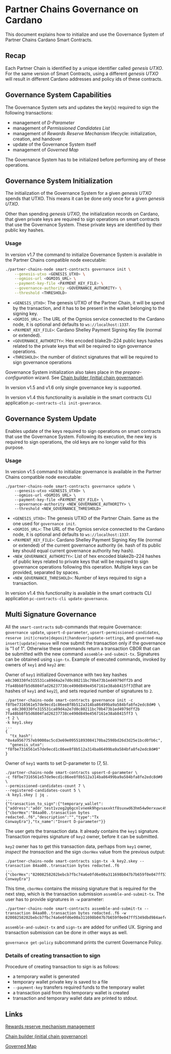 # Partner Chains Governance on Cardano

This document explains how to initialize and use the Governance System of Partner Chains Cardano Smart Contracts.

## Recap

Each Partner Chain is identified by a unique identifier called *genesis UTXO*.
For the same version of Smart Contracts, using a different *genesis UTXO* will result in different Cardano addresses and policy ids of these contracts.

## Governance System Capabilities

The Governance System sets and updates the key(s) required to sign the following transactions:

* management of *D-Parameter*
* management of *Permissioned Candidates List*
* management of *Rewards Reserve Mechanism* lifecycle: initialization, creation, and handover
* update of the Governance System itself
* management of *Governed Map*

The Governance System has to be initialized before performing any of these operations.

## Governance System Initialization

The initialization of the Governance System for a given *genesis UTXO* spends that UTXO.
This means it can be done only once for a given *genesis UTXO*.

Other than spending *genesis UTXO*, the initialization records on Cardano, that given private keys are required to sign operations on smart contracts that use the Governance System.
These private keys are identified by their public key hashes.

### Usage

In version v1.7 the command to initialize Governance System is available in the Partner Chains compatible node executable:

```bash
./partner-chains-node smart-contracts governance init \
	--genesis-utxo <GENESIS_UTXO> \
	--ogmios-url <OGMIOS_URL> \
	--payment-key-file <PAYMENT_KEY_FILE> \
	--governance-authority <GOVERNANCE_AUTHORITY> \
	--threshold <THRESHOLD>
```

* `<GENESIS_UTXO>`: The genesis UTXO of the Partner Chain, it will be spend by the transaction, and it has to be present in the wallet belonging to the signing key.
* `<OGMIOS_URL>`: The URL of the Ogmios service connected to the Cardano node, it is optional and defaults to `ws://localhost:1337`.
* `<PAYMENT_KEY_FILE>`: Cardano Shelley Payment Signing Key file (normal or extended).
* `<GOVERNANCE_AUTHORITY>`: Hex encoded blake2b-224 public keys hashes related to the private keys that will be required to sign governance operations.
* `<THRESHOLD>`: the number of distinct signatures that will be required to sign governance operations

Governance System initialization also takes place in the *prepare-configuration* wizard. See [Chain builder (initial chain governance)](./../chain-builder.md).

In version v1.5 and v1.6 only single governance key is supported.

In version v1.4 this functionality is available in the smart contracts CLI application `pc-contracts-cli init-goverance`.

## Governance System Update

Enables update of the keys required to sign operations on smart contracts that use the Governance System.
Following its execution, the new key is required to sign operations, the old keys are no longer valid for this purpose.

### Usage

In version v1.5 command to initialize governance is available in the Partner Chains compatible node executable:
```
./partner-chains-node smart-contracts governance update \
	--genesis-utxo <GENESIS_UTXO> \
	--ogmios-url <OGMIOS_URL> \
	--payment-key-file <PAYMENT_KEY_FILE> \
	--governance-authority <NEW_GOVERNANCE_AUTHORITY> \
	--threshold <NEW_GOVERNANCE_THRESHOLD>
```

* `<GENESIS_UTXO>`: The genesis UTXO of the Partner Chain. Same as the one used for `governance init`.
* `<OGMIOS_URL>`: The URL of the Ogmios service connected to the Cardano node, it is optional and defaults to `ws://localhost:1337`.
* `<PAYMENT_KEY_FILE>`: Cardano Shelley Payment Signing Key file (normal or extended) of the current governance authority (ie. hash of its public key should equal current governance authority hey hash).
* `<NEW_GOVERNANCE_AUTHORITY>`: List of hex encoded blake2b-224 hashes of public keys related to private keys that will be required to sign governance operations following this operation. Multiple keys can be provided, separated by spaces.
* `<NEW_GOVERNANCE_THRESHOLD>`: Number of keys required to sign a transaction.

In version v1.4 this functionality is available in the smart contracts CLI application `pc-contracts-cli update-governance`.

## Multi Signature Governance

All the `smart-contracts` sub-commands that require Governance: `governance update`, `upsert-d-parameter`, `upsert-permissioned-candidates`, `reserve init|create|deposit|handover|update-settings`, and `governed-map insert|update|remove` will now submit the transaction only if the governance is "1 of 1". Otherwise these commands return a transaction CBOR that can be submitted with the new command `assemble-and-submit-tx`. Signatures can be obtained using `sign-tx`. Example of executed commands, invoked by owners of `key1` and `key2` are:

Owner of `key1` initialized Governance with two key hashes `e8c300330fe315531ca89d4a2e7d0c80211bc70b473b1ed4979dff2b` and `7fa48bb8fb5d6804fad26237738ce490d849e4567161e38ab8415ff3`(that are hashes of `key1` and `key2`), and sets requried number of signatures to `2`.
```
./partner-chains-node smart-contracts governance init -c f8fbe7316561e57de9ecd1c86ee8f8b512a314ba86499ba9a584bfa8fe2edc8d#0 \
-g e8c300330fe315531ca89d4a2e7d0c80211bc70b473b1ed4979dff2b 7fa48bb8fb5d6804fad26237738ce490d849e4567161e38ab8415ff3 \
-t 2 \
-k key1.skey
...
{
  "tx_hash": "0x4a9567757eb9000ac5cd3e69e09551893084170ba2598bd26d3d25e1bcd0fb6c",
  "genesis_utxo": "f8fbe7316561e57de9ecd1c86ee8f8b512a314ba86499ba9a584bfa8fe2edc8d#0"
}
```

Owner of `key1` wants to set D-parameter to (7, 5).
```
./partner-chains-node smart-contracts upsert-d-parameter \
-c f8fbe7316561e57de9ecd1c86ee8f8b512a314ba86499ba9a584bfa8fe2edc8d#0 \
--permissioned-candidates-count 7 \
--registered-candidates-count 5 \
-k key1.skey | jq .
...
{"transaction_to_sign":{"temporary_wallet":{"address":"addr_test1vzeg2g6gcnlvnemk9hgvsaxxktf8suxwd63hm54w9erxuwc49exyq","funded_by_tx":"0xed99c5eb6d12053c514915fcb0445c9ce9839b65570db042fcd1c9d9cc9fbcf8","private_key":"0x730f9c6f26666da41dedbe596f6b2f7d36a98ce768591010b537e4f48417448f"},"tx":{"cborHex":"84aa00..transaction bytes redacted..f6","description":"","type":"Tx ConwayEra"},"tx_name":"Insert D-parameter"}}
```
The user gets the transaction data. It already contains the `key1` signature. Transaction requires signature of `key2` owner, before it can be submitted.

`key2` owner has to get this transaction data, perhaps from `key1` owner, *inspect the transaction* and the sign `cborHex` value from the previous output:
```
./partner-chains-node smart-contracts sign-tx -k key2.skey --transaction 84aa00..transaction bytes redacted..f6
...
{"cborHex":"82008258202bebcb7fbc74a6e0fd6e00a311698b047b7b659f0e047ff5349dbd984aefc52c58409dfff5d837ec7b864502c7acac5ad5885f74d94cb68458413ee4565ff52f6dcb1ff3df272566662b4f00766fc9586a12532bfce68e56280f93dd57d6e22b9705","description":"","type":"TxWitness ConwayEra"}
```
This time, `cborHex` contains the missing signature that is required for the next step, which is the transaction submission `assemble-and-submit-tx`.
The user has to provide signatures in `-w` parameter:
```
./partner-chains-node smart-contracts assemble-and-submit-tx --transaction 84aa00..transaction bytes redacted..f6 -w 82008258202bebcb7fbc74a6e0fd6e00a311698b047b7b659f0e047ff5349dbd984aefc52c58409dfff5d837ec7b864502c7acac5ad5885f74d94cb68458413ee4565ff52f6dcb1ff3df272566662b4f00766fc9586a12532bfce68e56280f93dd57d6e22b9705
```

`assemble-and-submit-tx` and `sign-tx` are added for unified UX. Signing and transaction submission can be done in other ways as well.

`governance get-policy` subcommand prints the current Governance Policy.

### Details of creating transaction to sign

Procedure of creating transaction to sign is as follows:
* a temporary wallet is generated
* temporary wallet private key is saved to a file
* `--payment-key` transfers required funds to the temporary wallet
* a transaction paid from this temporary wallet is created
* transaction and temporary wallet data are printed to stdout.

## Links

[Rewards reserve mechanism management](./../../developer-guides/native-token-reserve-management.md)

[Chain builder (initial chain governance)](./../chain-builder.md)

[Governed Map](../../../toolkit/governed-map/README.md)
